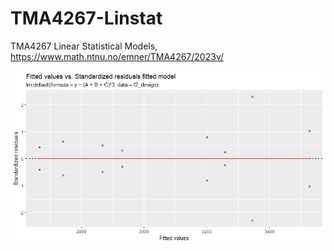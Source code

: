 # TMA4267-Linstat
TMA4267 Linear Statistical Models, https://www.math.ntnu.no/emner/TMA4267/2023v/

![Screenshot](FitVal_vs_Residuals.png)
